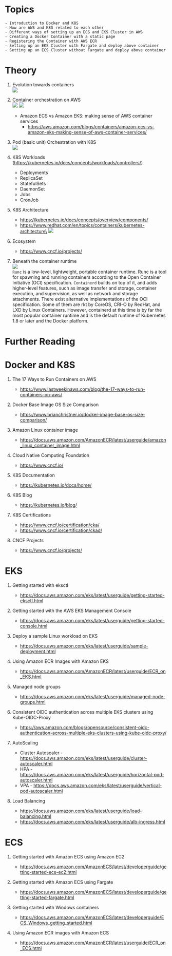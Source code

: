 # Topics

    - Introduction to Docker and K8S
    - How are AWS and K8S related to each other
    - Different ways of setting up an ECS and EKS Cluster in AWS
    - Creating a Docker Container with a static page
    - Registering the Container with AWS ECR
    - Setting up an EKS Cluster with Fargate and deploy above container
    - Setting up an ECS Cluster without Fargate and deploy above container

# Theory

1. Evolution towards containers\
![](images/evolution-towards-containers.png)

1. Container orchestration on AWS\
![](images/container-orchestration-on-aws.png)
![](images/ecs-vs-eks.png)
    - Amazon ECS vs Amazon EKS: making sense of AWS container services
        - https://aws.amazon.com/blogs/containers/amazon-ecs-vs-amazon-eks-making-sense-of-aws-container-services/

1. Pod (basic unit) Orchestration with K8S\
![](images/k8s-pod-basic-unit-Orchestration-k8s.png)

1. K8S Workloads (https://kubernetes.io/docs/concepts/workloads/controllers/)
    - Deployments
    - ReplicaSet
    - StatefulSets
    - DaemonSet
    - Jobs
    - CronJob

1. K8S Architecture
    - https://kubernetes.io/docs/concepts/overview/components/
    - https://www.redhat.com/en/topics/containers/kubernetes-architecture\
![](images/k8s-architecture.png)

1. Ecosystem
    - https://www.cncf.io/projects/

1. Beneath the container runtime\
![](images/beneath-container-runtime.png)\
`Runc` is a low-level, lightweight, portable container runtime. Runc is a tool for spawning and running containers according to the Open Container Initiative (OCI) specification. `Containerd` builds on top of it, and adds higher-level features, such as image transfer and storage, container execution, and supervision, as well as network and storage attachments. There exist alternative implementations of the OCI specification. Some of them are rkt by CoreOS, CRI-O by RedHat, and LXD by Linux Containers. However, containerd at this time is by far the most popular container runtime and is the default runtime of Kubernetes 1.8 or later and the Docker platform.

# Further Reading

# Docker and K8S

1. The 17 Ways to Run Containers on AWS
    - https://www.lastweekinaws.com/blog/the-17-ways-to-run-containers-on-aws/

1. Docker Base Image OS Size Comparison
    - https://www.brianchristner.io/docker-image-base-os-size-comparison/

1. Amazon Linux container image
    - https://docs.aws.amazon.com/AmazonECR/latest/userguide/amazon_linux_container_image.html

1. Cloud Native Computing Foundation
    - https://www.cncf.io/

1. K8S Documentation
    - https://kubernetes.io/docs/home/

1. K8S Blog
    - https://kubernetes.io/blog/

1. K8S Certifications
    - https://www.cncf.io/certification/cka/
    - https://www.cncf.io/certification/ckad/

1. CNCF Projects
    - https://www.cncf.io/projects/

# EKS

1. Getting started with eksctl
    - https://docs.aws.amazon.com/eks/latest/userguide/getting-started-eksctl.html

1. Getting started with the AWS EKS Management Console
    - https://docs.aws.amazon.com/eks/latest/userguide/getting-started-console.html

1. Deploy a sample Linux workload on EKS
    - https://docs.aws.amazon.com/eks/latest/userguide/sample-deployment.html

1. Using Amazon ECR Images with Amazon EKS
    - https://docs.aws.amazon.com/AmazonECR/latest/userguide/ECR_on_EKS.html

1. Managed node groups
    - https://docs.aws.amazon.com/eks/latest/userguide/managed-node-groups.html

1. Consistent OIDC authentication across multiple EKS clusters using Kube-OIDC-Proxy
    - https://aws.amazon.com/blogs/opensource/consistent-oidc-authentication-across-multiple-eks-clusters-using-kube-oidc-proxy/

1. AutoScaling
    - Cluster Autoscaler - https://docs.aws.amazon.com/eks/latest/userguide/cluster-autoscaler.html
    - HPA - https://docs.aws.amazon.com/eks/latest/userguide/horizontal-pod-autoscaler.html
    - VPA - https://docs.aws.amazon.com/eks/latest/userguide/vertical-pod-autoscaler.html

1. Load Balancing
    - https://docs.aws.amazon.com/eks/latest/userguide/load-balancing.html
    - https://docs.aws.amazon.com/eks/latest/userguide/alb-ingress.html

# ECS

1. Getting started with Amazon ECS using Amazon EC2
    - https://docs.aws.amazon.com/AmazonECS/latest/developerguide/getting-started-ecs-ec2.html

1. Getting started with Amazon ECS using Fargate
    - https://docs.aws.amazon.com/AmazonECS/latest/developerguide/getting-started-fargate.html

1. Getting started with Windows containers
    - https://docs.aws.amazon.com/AmazonECS/latest/developerguide/ECS_Windows_getting_started.html

1. Using Amazon ECR images with Amazon ECS
    - https://docs.aws.amazon.com/AmazonECR/latest/userguide/ECR_on_ECS.html